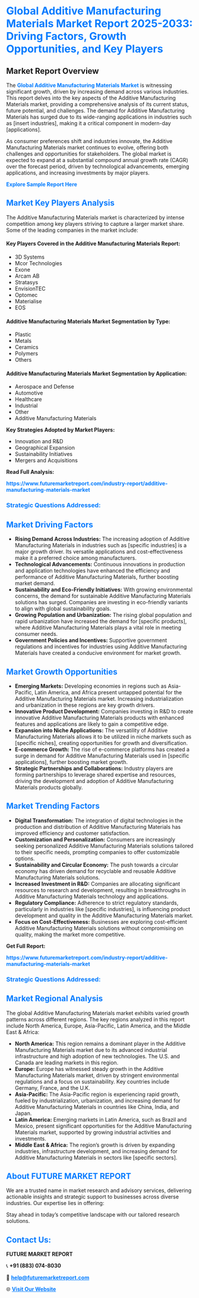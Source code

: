 <h1 style="color: #007BFF;">Global Additive Manufacturing Materials Market Report 2025-2033: Driving Factors, Growth Opportunities, and Key Players</h1>

<section id="overview">
<h2>Market Report Overview</h2>
<p>The <a href="https://www.futuremarketreport.com/industry-report/additive-manufacturing-materials-market" style="color: #007BFF; text-decoration: none;"><strong>Global Additive Manufacturing Materials Market</strong></a> is witnessing significant growth, driven by increasing demand across various industries. This report delves into the key aspects of the Additive Manufacturing Materials market, providing a comprehensive analysis of its current status, future potential, and challenges. The demand for Additive Manufacturing Materials has surged due to its wide-ranging applications in industries such as [insert industries], making it a critical component in modern-day [applications].</p>
<p>As consumer preferences shift and industries innovate, the Additive Manufacturing Materials market continues to evolve, offering both challenges and opportunities for stakeholders. The global market is expected to expand at a substantial compound annual growth rate (CAGR) over the forecast period, driven by technological advancements, emerging applications, and increasing investments by major players.</p>
</section>

<section id="overview">
<p><a href="https://www.futuremarketreport.com/request-sample/reportId=119120" style="color: #007BFF; text-decoration: none;"><strong>Explore Sample Report Here</strong></a></p>
</section>

<section id="key-players">
<h2 style="color: #007BFF;">Market Key Players Analysis</h2>
<p>The Additive Manufacturing Materials market is characterized by intense competition among key players striving to capture a larger market share. Some of the leading companies in the market include:</p>
<h4>Key Players Covered in the Additive Manufacturing Materials Report:</h4>
<ul><li>3D Systems</li><li>Mcor Technologies</li><li>Exone</li><li>Arcam AB</li><li>Stratasys</li><li>EnvisionTEC</li><li>Optomec</li><li>Materialise</li><li>EOS</li></ul>
<h4>Additive Manufacturing Materials Market Segmentation by Type:</h4>
<ul><li>Plastic</li><li>Metals</li><li>Ceramics</li><li>Polymers</li><li>Others</li></ul>

<h4>Additive Manufacturing Materials Market Segmentation by Application:</h4>
<ul><li>Aerospace and Defense</li><li>Automotive</li><li>Healthcare</li><li>Industrial</li><li>Other</li><li>Additive Manufacturing Materials</li></ul>
<p><strong>Key Strategies Adopted by Market Players:</strong></p>
<ul>
<li>Innovation and R&D</li>
<li>Geographical Expansion</li>
<li>Sustainability Initiatives</li>
<li>Mergers and Acquisitions</li>
</ul>
</section>

<section>
<p><strong>Read Full Analysis: </strong></p><a href="https://www.futuremarketreport.com/industry-report/additive-manufacturing-materials-market" style="color: #007BFF; text-decoration: none;"><strong>https://www.futuremarketreport.com/industry-report/additive-manufacturing-materials-market</strong></a>
<h3 style="color: #007BFF;">Strategic Questions Addressed:</h3>
</section>

<section id="driving-factors">
<h2 style="color: #007BFF;">Market Driving Factors</h2>
<ul>
<li><strong>Rising Demand Across Industries:</strong> The increasing adoption of Additive Manufacturing Materials in industries such as [specific industries] is a major growth driver. Its versatile applications and cost-effectiveness make it a preferred choice among manufacturers.</li>
<li><strong>Technological Advancements:</strong> Continuous innovations in production and application technologies have enhanced the efficiency and performance of Additive Manufacturing Materials, further boosting market demand.</li>
<li><strong>Sustainability and Eco-Friendly Initiatives:</strong> With growing environmental concerns, the demand for sustainable Additive Manufacturing Materials solutions has surged. Companies are investing in eco-friendly variants to align with global sustainability goals.</li>
<li><strong>Growing Population and Urbanization:</strong> The rising global population and rapid urbanization have increased the demand for [specific products], where Additive Manufacturing Materials plays a vital role in meeting consumer needs.</li>
<li><strong>Government Policies and Incentives:</strong> Supportive government regulations and incentives for industries using Additive Manufacturing Materials have created a conducive environment for market growth.</li>
</ul>
</section>

<section id="growth-opportunities">
<h2 style="color: #007BFF;">Market Growth Opportunities</h2>
<ul>
<li><strong>Emerging Markets:</strong> Developing economies in regions such as Asia-Pacific, Latin America, and Africa present untapped potential for the Additive Manufacturing Materials market. Increasing industrialization and urbanization in these regions are key growth drivers.</li>
<li><strong>Innovative Product Development:</strong> Companies investing in R&D to create innovative Additive Manufacturing Materials products with enhanced features and applications are likely to gain a competitive edge.</li>
<li><strong>Expansion into Niche Applications:</strong> The versatility of Additive Manufacturing Materials allows it to be utilized in niche markets such as [specific niches], creating opportunities for growth and diversification.</li>
<li><strong>E-commerce Growth:</strong> The rise of e-commerce platforms has created a surge in demand for Additive Manufacturing Materials used in [specific applications], further boosting market growth.</li>
<li><strong>Strategic Partnerships and Collaborations:</strong> Industry players are forming partnerships to leverage shared expertise and resources, driving the development and adoption of Additive Manufacturing Materials products globally.</li>
</ul>
</section>

<section id="trending-factors">
<h2 style="color: #007BFF;">Market Trending Factors</h2>
<ul>
<li><strong>Digital Transformation:</strong> The integration of digital technologies in the production and distribution of Additive Manufacturing Materials has improved efficiency and customer satisfaction.</li>
<li><strong>Customization and Personalization:</strong> Consumers are increasingly seeking personalized Additive Manufacturing Materials solutions tailored to their specific needs, prompting companies to offer customizable options.</li>
<li><strong>Sustainability and Circular Economy:</strong> The push towards a circular economy has driven demand for recyclable and reusable Additive Manufacturing Materials solutions.</li>
<li><strong>Increased Investment in R&D:</strong> Companies are allocating significant resources to research and development, resulting in breakthroughs in Additive Manufacturing Materials technology and applications.</li>
<li><strong>Regulatory Compliance:</strong> Adherence to strict regulatory standards, particularly in industries like [specific industries], is influencing product development and quality in the Additive Manufacturing Materials market.</li>
<li><strong>Focus on Cost-Effectiveness:</strong> Businesses are exploring cost-efficient Additive Manufacturing Materials solutions without compromising on quality, making the market more competitive.</li>
</ul>
</section>

<section>
<p><strong>Get Full Report: </strong></p><a href="https://www.futuremarketreport.com/industry-report/additive-manufacturing-materials-market" style="color: #007BFF; text-decoration: none;"><strong>https://www.futuremarketreport.com/industry-report/additive-manufacturing-materials-market</strong></a>
<h3 style="color: #007BFF;">Strategic Questions Addressed:</h3>
</section>


<section id="regional-analysis">
<h2 style="color: #007BFF;">Market Regional Analysis</h2>
<p>The global Additive Manufacturing Materials market exhibits varied growth patterns across different regions. The key regions analyzed in this report include North America, Europe, Asia-Pacific, Latin America, and the Middle East & Africa:</p>
<ul>
<li><strong>North America:</strong> This region remains a dominant player in the Additive Manufacturing Materials market due to its advanced industrial infrastructure and high adoption of new technologies. The U.S. and Canada are leading markets in this region.</li>
<li><strong>Europe:</strong> Europe has witnessed steady growth in the Additive Manufacturing Materials market, driven by stringent environmental regulations and a focus on sustainability. Key countries include Germany, France, and the U.K.</li>
<li><strong>Asia-Pacific:</strong> The Asia-Pacific region is experiencing rapid growth, fueled by industrialization, urbanization, and increasing demand for Additive Manufacturing Materials in countries like China, India, and Japan.</li>
<li><strong>Latin America:</strong> Emerging markets in Latin America, such as Brazil and Mexico, present significant opportunities for the Additive Manufacturing Materials market, supported by growing industrial activities and investments.</li>
<li><strong>Middle East & Africa:</strong> The region’s growth is driven by expanding industries, infrastructure development, and increasing demand for Additive Manufacturing Materials in sectors like [specific sectors].</li>
</ul>
</section>

<footer>
<h2 style="color: #007BFF;">About FUTURE MARKET REPORT</h2>
<p>We are a trusted name in market research and advisory services, delivering actionable insights and strategic support to businesses across diverse industries. Our expertise lies in offering:</p>

<p>Stay ahead in today’s competitive landscape with our tailored research solutions.</p>

<h2 style="color: #007BFF;">Contact Us:</h2>
<p><strong>FUTURE MARKET REPORT</strong></p>
<p>📞 <strong>+91 (883) 074-8030</strong></p>
<p>📧 <strong><a href="mailto:help@futuremarketreport.com" style="color: #007BFF;">help@futuremarketreport.com</a></strong></p>
<p>🌐 <strong><a href="https://www.futuremarketreport.com/" style="color: #007BFF;">Visit Our Website</a></strong></p>
</footer>